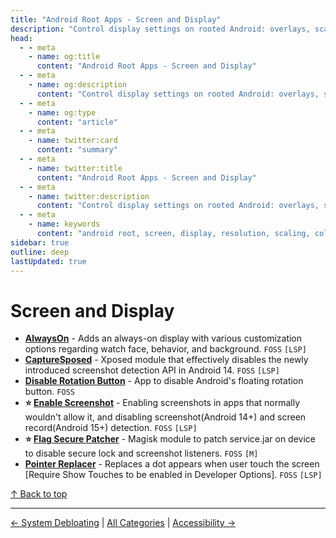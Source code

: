 ```yaml
---
title: "Android Root Apps - Screen and Display"
description: "Control display settings on rooted Android: overlays, scaling, color calibration, refresh rate control, and screenshot tools for power users."
head:
  - - meta
    - name: og:title
      content: "Android Root Apps - Screen and Display"
  - - meta
    - name: og:description
      content: "Control display settings on rooted Android: overlays, scaling, color calibration, refresh rate control, and screenshot tools for power users."
  - - meta
    - name: og:type
      content: "article"
  - - meta
    - name: twitter:card
      content: "summary"
  - - meta
    - name: twitter:title
      content: "Android Root Apps - Screen and Display"
  - - meta
    - name: twitter:description
      content: "Control display settings on rooted Android: overlays, scaling, color calibration, refresh rate control, and screenshot tools for power users."
  - - meta
    - name: keywords
      content: "android root, screen, display, resolution, scaling, color calibration, refresh rate, rooted apps"
sidebar: true
outline: deep
lastUpdated: true
---
```


# Screen and Display
- **[AlwaysOn](https://github.com/Domi04151309/AlwaysOn)** - Adds an always-on display with various customization options regarding watch face, behavior, and background. `FOSS` `[LSP]`
- **[CaptureSposed](https://github.com/99keshav99/CaptureSposed)** - Xposed module that effectively disables the newly introduced screenshot detection API in Android 14. `FOSS` `[LSP]`
- **[Disable Rotation Button](https://github.com/JavaCakeGames/disable-rotation-button)** - App to disable Android's floating rotation button. `FOSS`
- **⭐ [Enable Screenshot](https://github.com/LSPosed/DisableFlagSecure)** - Enabling screenshots in apps that normally wouldn't allow it, and disabling screenshot(Android 14+) and screen record(Android 15+) detection. `FOSS` `[LSP]`
- **⭐ [Flag Secure Patcher](https://github.com/j-hc/FlagSecurePatcher)** - Magisk module to patch service.jar on device to disable secure lock and screenshot listeners. `FOSS` `[M]`
- **[Pointer Replacer](https://github.com/thesandipv/pointer_replacer)** - Replaces a dot appears when user touch the screen [Require Show Touches to be enabled in Developer Options]. `FOSS` `[LSP]`

[↑ Back to top](#table-of-contents)

---
[← System Debloating](./system-debloating.md) | [All Categories](./index.md) | [Accessibility →](./accessibility.md)

